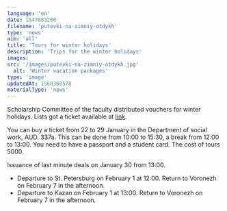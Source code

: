 ```yaml
---
language: 'en'
date: 1547683200
filename: 'putevki-na-zimniy-otdykh'
type: 'news'
aim: 'all'
title: 'Tours for winter holidays'
description: 'Trips for the winter holidays'
images:
src: '/images/putevki-na-zimniy-otdykh.jpg'
  alt: 'Winter vacation packages'
type: 'image'
updatedAt: 1568360578
materialType: 'news'
---
```

Scholarship Committee of the faculty distributed vouchers for winter holidays. Lists got a ticket available at [link](https://vk.com/doc24974484_488877003?hash=7e06b9acce63922039&dl=d9e7b0c24f00530452).

You can buy a ticket from 22 to 29 January in the Department of social work, AUD. 337a. This can be done from 10:00 to 15:30, a break from 12:00 to 13:00. You need to have a passport and a student card. The cost of tours 5000.

Issuance of last minute deals on January 30 from 13:00.

*   Departure to St. Petersburg on February 1 at 12:00. Return to Voronezh on February 7 in the afternoon.
*   Departure to Kazan on February 1 at 13:00. Return to Voronezh on February 7 in the afternoon.

